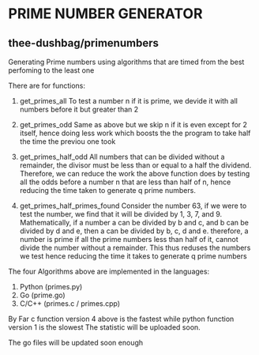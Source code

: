 # PRIME NUMBER GENERATOR
## thee-dushbag/primenumbers

Generating Prime numbers using algorithms that are timed from the best perfoming to
the least one

There are for functions:
  1. get_primes_all
    To test a number n if it is prime, we devide it with all numbers before it
    but greater than 2
    
  2. get_primes_odd
    Same as above but we skip n if it is even except for 2 itself, hence doing less work
    which boosts the the program to take half the time the previou one took
    
  3. get_primes_half_odd
    All numbers that can be divided without a remainder, the divisor must be less than or
    equal to a half the dividend. Therefore, we can reduce the work the above function does
    by testing all the odds before a number n that are less than half of n, hence reducing 
    the time taken to generate q prime numbers.
    
  4. get_primes_half_primes_found
    Consider the number 63, if we were to test the number, we find that it will be divided by
    1, 3, 7, and 9. Mathematically, if a number a can be divided by b and c, and b can be divided
    by d and e, then a can be divided by b, c, d and e. therefore, a number is prime if all the
    prime numbers less than half of it, cannot divide the number without a remainder. This thus
    reduses the numbers we test hence reducing the time it takes to generate q prime numbers
  
The four Algorithms above are implemented in the languages:
   1. Python (primes.py)
   2. Go (prime.go)
   3. C/C++ (primes.c / primes.cpp)

By Far c function version 4 above is the fastest while python  function version 1 is the slowest
The statistic will be uploaded soon.

The go files will be updated soon enough
